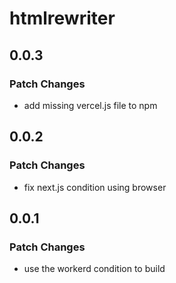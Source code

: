 # htmlrewriter

## 0.0.3

### Patch Changes

-   add missing vercel.js file to npm

## 0.0.2

### Patch Changes

-   fix next.js condition using browser

## 0.0.1

### Patch Changes

-   use the workerd condition to build
